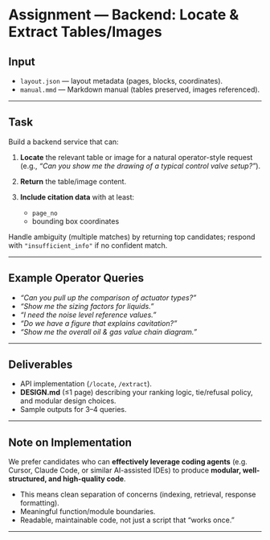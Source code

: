 # Assignment — Backend: Locate & Extract Tables/Images

## Input

* `layout.json` — layout metadata (pages, blocks, coordinates).
* `manual.mmd` — Markdown manual (tables preserved, images referenced).

---

## Task

Build a backend service that can:

1. **Locate** the relevant table or image for a natural operator-style request (e.g., *“Can you show me the drawing of a typical control valve setup?”*).
2. **Return** the table/image content.
3. **Include citation data** with at least:

   * `page_no`
   * bounding box coordinates

Handle ambiguity (multiple matches) by returning top candidates; respond with `"insufficient_info"` if no confident match.

---

## Example Operator Queries

* *“Can you pull up the comparison of actuator types?”*
* *“Show me the sizing factors for liquids.”*
* *“I need the noise level reference values.”*
* *“Do we have a figure that explains cavitation?”*
* *“Show me the overall oil & gas value chain diagram.”*

---

## Deliverables

* API implementation (`/locate`, `/extract`).
* **DESIGN.md** (≤1 page) describing your ranking logic, tie/refusal policy, and modular design choices.
* Sample outputs for 3–4 queries.


---

## Note on Implementation

We prefer candidates who can **effectively leverage coding agents** (e.g. Cursor, Claude Code, or similar AI-assisted IDEs) to produce **modular, well-structured, and high-quality code**.

* This means clean separation of concerns (indexing, retrieval, response formatting).
* Meaningful function/module boundaries.
* Readable, maintainable code, not just a script that “works once.”

---
